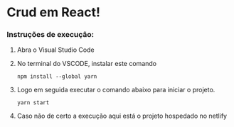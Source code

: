 # Crud em React!

### Instruções de execução:

1.  Abra o Visual Studio Code

2. No terminal do VSCODE, instalar  este comando 

   ```
   npm install --global yarn
   ```

3. Logo em seguida executar o comando abaixo para iniciar o projeto. 

   ```
   yarn start
   ```

4. Caso não de certo a execução aqui está o projeto hospedado no netlify

